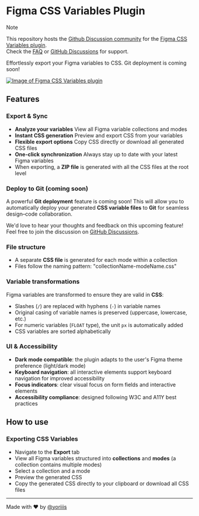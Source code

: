 # Figma CSS Variables Plugin

> [!NOTE]
> This repository hosts the [Github Discussion community](https://github.com/figma-css-variables/community/discussions) for the [Figma CSS Variables plugin](https://www.figma.com/community/plugin/1474166340745390696/figma-css-variables).<br />
> Check the [FAQ](FAQ.md) or [GitHub Discussions](https://github.com/figma-css-variables/community/discussions) for support.

Effortlessly export your Figma variables to CSS. Git deployment is coming soon!

[![Image of Figma CSS Variables plugin](https://yoriiis.github.io/cdn/static/figma-css-variables/cover-1.png)](https://www.figma.com/community/plugin/1474166340745390696/figma-css-variables)

## Features

### Export & Sync

- **Analyze your variables** View all Figma variable collections and modes
- **Instant CSS generation** Preview and export CSS from your variables
- **Flexible export options** Copy CSS directly or download all generated CSS files
- **One-click synchronization** Always stay up to date with your latest Figma variables
- When exporting, a **ZIP file** is generated with all the CSS files at the root level

### Deploy to Git (coming soon)

A powerful **Git deployment** feature is coming soon! This will allow you to automatically deploy your generated **CSS variable files** to **Git** for seamless design–code collaboration.

We'd love to hear your thoughts and feedback on this upcoming feature! Feel free to join the discussion on [GitHub Discussions](https://github.com/figma-css-variables/community/discussions).

### File structure

- A separate **CSS file** is generated for each mode within a collection
- Files follow the naming pattern: "collectionName-modeName.css"

### Variable transformations

Figma variables are transformed to ensure they are valid in **CSS**:

- Slashes (`/`) are replaced with hyphens (`-`) in variable names
- Original casing of variable names is preserved (uppercase, lowercase, etc.)
- For numeric variables (`FLOAT` type), the unit `px` is automatically added
- CSS variables are sorted alphabetically

### UI & Accessibility

- **Dark mode compatible**: the plugin adapts to the user's Figma theme preference (light/dark mode)
- **Keyboard navigation**: all interactive elements support keyboard navigation for improved accessibility
- **Focus indicators**: clear visual focus on form fields and interactive elements
- **Accessibility compliance**: designed following W3C and A11Y best practices

## How to use

### Exporting CSS Variables

- Navigate to the **Export** tab
- View all Figma variables structured into **collections** and **modes** (a collection contains multiple modes)
- Select a collection and a mode
- Preview the generated CSS
- Copy the generated CSS directly to your clipboard or download all CSS files

---

Made with ❤️ by [@yoriiis](https://github.com/yoriiis)

